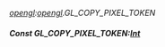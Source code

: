 _[opengl](../../modules/opengl/opengl-module.md):[opengl](../../modules/opengl/opengl-module.md).GL\_COPY\_PIXEL\_TOKEN_
##### Const GL\_COPY\_PIXEL\_TOKEN:[Int](../../modules/wonkey/wonkey-types-int.md)
